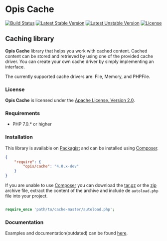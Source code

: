 Opis Cache
==============
[![Build Status](https://travis-ci.org/opis/cache.png)](https://travis-ci.org/opis/cache)
[![Latest Stable Version](https://poser.pugx.org/opis/cache/v/stable.png)](https://packagist.org/packages/opis/cache)
[![Latest Unstable Version](https://poser.pugx.org/opis/cache/v/unstable.png)](https://packagist.org/packages/opis/cache)
[![License](https://poser.pugx.org/opis/cache/license.png)](https://packagist.org/packages/opis/cache)

Caching library
----------------
**Opis Cache** library that helps you work with cached content. 
Cached content can be stored and retrieved by using one of the provided cache driver.
You can create your own cache driver by simply implementing an interface.

The currently supported cache drivers are: File, Memory, and PHPFile.

### License

**Opis Cache** is licensed under the [Apache License, Version 2.0](http://www.apache.org/licenses/LICENSE-2.0). 

### Requirements

* PHP 7.0.* or higher

### Installation

This library is available on [Packagist](https://packagist.org/packages/opis/cache) and can be installed using [Composer](http://getcomposer.org).

```json
{
    "require": {
        "opis/cache": "4.0.x-dev"
    }
}
```

If you are unable to use [Composer](http://getcomposer.org) you can download the
[tar.gz](https://github.com/opis/cache/archive/master.tar.gz) or the [zip](https://github.com/opis/cache/archive/master.zip)
archive file, extract the content of the archive and include de `autoload.php` file into your project. 

```php

require_once 'path/to/cache-master/autoload.php';

```

### Documentation

Examples and documentation(outdated) can be found [here](http://opis.io/cache).
